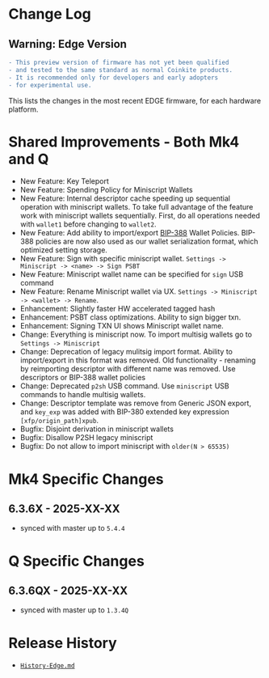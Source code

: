 # Change Log

## Warning: Edge Version

```diff
- This preview version of firmware has not yet been qualified
- and tested to the same standard as normal Coinkite products.
- It is recommended only for developers and early adopters
- for experimental use.
```

This lists the changes in the most recent EDGE firmware, for each hardware platform.

# Shared Improvements - Both Mk4 and Q

- New Feature: Key Teleport
- New Feature: Spending Policy for Miniscript Wallets
- New Feature: Internal descriptor cache speeding up sequential operation with miniscript wallets.
  To take full advantage of the feature work with miniscript wallets sequentially. First, do all operations 
  needed with `wallet1` before changing to `wallet2`.
- New Feature: Add ability to import/export [BIP-388](https://github.com/bitcoin/bips/blob/master/bip-0388.mediawiki) Wallet Policies.
  BIP-388 policies are now also used as our wallet serialization format, which optimized setting storage.
- New Feature: Sign with specific miniscript wallet. `Settings -> Miniscript -> <name> -> Sign PSBT`
- New Feature: Miniscript wallet name can be specified for `sign` USB command
- New Feature: Rename Miniscript wallet via UX. `Settings -> Miniscript -> <wallet> -> Rename`.
- Enhancement: Slightly faster HW accelerated tagged hash
- Enhancement: PSBT class optimizations. Ability to sign bigger txn.
- Enhancement: Signing TXN UI shows Miniscript wallet name.
- Change: Everything is miniscript now. To import multisig wallets go to `Settings -> Miniscript`
- Change: Deprecation of legacy mulitsig import format. Ability to import/export in this format was removed.
  Old functionality - renaming by reimporting descriptor with different name was removed.
  Use descriptors or BIP-388 wallet policies
- Change: Deprecated `p2sh` USB command. Use `miniscript` USB commands to handle multisig wallets.
- Change: Descriptor template was remove from Generic JSON export, and `key_exp` was added
  with BIP-380 extended key expression `[xfp/origin_path]xpub`.
- Bugfix: Disjoint derivation in miniscript wallets
- Bugfix: Disallow P2SH legacy miniscript
- Bugfix: Do not allow to import miniscript with `older(N > 65535)`

# Mk4 Specific Changes

## 6.3.6X - 2025-XX-XX

- synced with master up to `5.4.4`


# Q Specific Changes

## 6.3.6QX - 2025-XX-XX

- synced with master up to `1.3.4Q`


# Release History

- [`History-Edge.md`](History-Edge.md)

